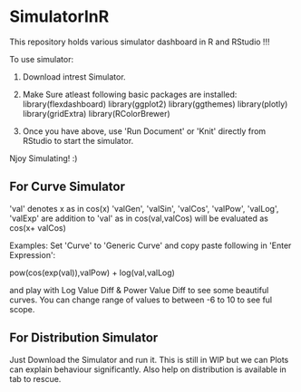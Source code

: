 # SimulatorInR

This repository holds various simulator dashboard in R and RStudio !!!

To use simulator:

1) Download intrest Simulator.

2) Make Sure atleast following basic packages are installed:
library(flexdashboard)
library(ggplot2)
library(ggthemes)
library(plotly)
library(gridExtra)
library(RColorBrewer)

3) Once you have above, use 'Run Document' or 'Knit' directly from RStudio to start the simulator.

Njoy Simulating! :)

## For Curve Simulator
'val' denotes x as in cos(x)
'valGen', 'valSin', 'valCos', 'valPow', 'valLog', 'valExp' are addition to 'val' as in cos(val,valCos) will be evaluated as cos(x+ valCos)

Examples:
Set 'Curve' to 'Generic Curve' and copy paste following in 'Enter Expression': 

pow(cos(exp(val)),valPow) + log(val,valLog) 

and play with Log Value Diff & Power Value Diff to see some beautiful curves. You can change range of values to between -6 to 10 to see ful scope.

## For Distribution Simulator
Just Download the Simulator and run it.
This is still in WIP but we can Plots can explain behaviour significantly. Also help on distribution is available in tab to rescue.
